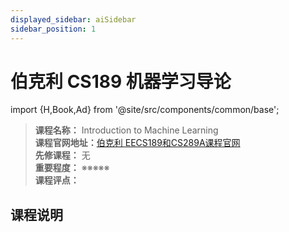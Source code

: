 ```yaml
---
displayed_sidebar: aiSidebar
sidebar_position: 1
---
```


# 伯克利 CS189 机器学习导论
import {H,Book,Ad} from '@site/src/components/common/base';




>**课程名称：**  Introduction to Machine Learning   
**课程官网地址：**[伯克利 EECS189和CS289A课程官网](https://www.eecs189.org/)  
**先修课程：** 无  
**重要程度：** ※※※※※  
**课程评点：** 


## 课程说明

<Comment></Comment>
